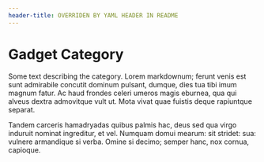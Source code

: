 ```yaml
---
header-title: OVERRIDEN BY YAML HEADER IN README
---
```


# Gadget Category

Some text describing the category.
Lorem markdownum; ferunt venis est sunt admirabile concutit dominum pulsant, dumque, dies tua tibi imum magnum fatur. Ac haud frondes celeri umeros magis eburnea, qua qui alveus dextra admovitque vult ut. Mota vivat quae fuistis deque rapiuntque separat.

Tandem carceris hamadryadas quibus palmis hac, deus sed qua virgo induruit nominat ingreditur, et vel. Numquam domui mearum: sit stridet: sua: vulnere armandique si verba. Omine si decimo; semper hanc, nox cornua, capioque.